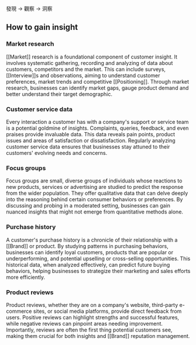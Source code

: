 發現 -> 觀察 -> 洞察
## How to gain insight
### Market research
[[Market]] research is a foundational component of customer insight. It involves systematic gathering, recording and analyzing of data about customers, competitors and the market. This can include surveys, [[Interview]]s and observations, aiming to understand customer preferences, market trends and competitive [[Positioning]]. Through market research, businesses can identify market gaps, gauge product demand and better understand their target demographic.
### Customer service data
Every interaction a customer has with a company's support or service team is a potential goldmine of insights. Complaints, queries, feedback, and even praises provide invaluable data. This data reveals pain points, product issues and areas of satisfaction or dissatisfaction. Regularly analyzing customer service data ensures that businesses stay attuned to their customers' evolving needs and concerns.
### Focus groups
Focus groups are small, diverse groups of individuals whose reactions to new products, services or advertising are studied to predict the response from the wider population. They offer qualitative data that can delve deeply into the reasoning behind certain consumer behaviors or preferences. By discussing and probing in a moderated setting, businesses can gain nuanced insights that might not emerge from quantitative methods alone.
### Purchase history
A customer's purchase history is a chronicle of their relationship with a [[Brand]] or product. By studying patterns in purchasing behaviors, businesses can identify loyal customers, products that are popular or underperforming, and potential upselling or cross-selling opportunities. This historical data, when analyzed effectively, can predict future buying behaviors, helping businesses to strategize their marketing and sales efforts more efficiently.
### Product reviews
Product reviews, whether they are on a company's website, third-party e-commerce sites, or social media platforms, provide direct feedback from users. Positive reviews can highlight strengths and successful features, while negative reviews can pinpoint areas needing improvement. Importantly, reviews are often the first thing potential customers see, making them crucial for both insights and [[Brand]] reputation management.